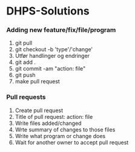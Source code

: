 # DHPS-Solutions

<h3>Adding new feature/fix/file/program</h3>
<ol>
  <li>git pull</li>
  <li>git checkout -b 'type'/'change'</li>
  <li>Utfør handlinger og endringer</li>
  <li>git add .</li>
  <li>git commit -am "action: file"</li>
  <li>git push</li>
  <li>make pull request</li>
</ol>

<h3>Pull requests</h2>
<ol>
  <li>Create pull request</li>
  <li>Title of pull request: action: file</li>
  <li>Write files added/changed</li>
  <li>Wrte summary of changes to those files</li>
  <li>Write what program or change does</li>
  <li>Wait for another owner to accept pull request</li>
</ol>


